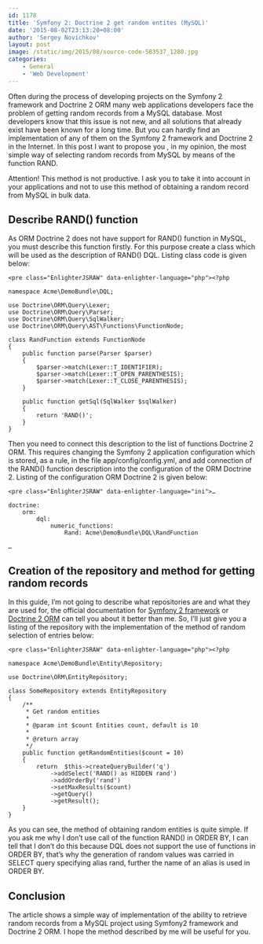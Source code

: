 ```yaml
---
id: 1178
title: 'Symfony 2: Doctrine 2 get random entites (MySQL)'
date: '2015-08-02T23:13:20+08:00'
author: 'Sergey Novichkov'
layout: post
image: /static/img/2015/08/source-code-583537_1280.jpg
categories:
    - General
    - 'Web Development'
---
```


Often during the process of developing projects on the Symfony 2 framework and Doctrine 2 ORM many web applications developers face the problem of getting random records from a MySQL database. Most developers know that this issue is not new, and all solutions that already exist have been known for a long time. But you can hardly find an implementation of any of them on the Symfony 2 framework and Doctrine 2 in the Internet. In this post I want to propose you , in my opinion, the most simple way of selecting random records from MySQL by means of the function RAND.

Attention! This method is not productive. I ask you to take it into account in your applications and not to use this method of obtaining a random record from MySQL in bulk data.

## Describe RAND() function

As ORM Doctrine 2 does not have support for RAND() function in MySQL, you must describe this function firstly. For this purpose create a class which will be used as the description of RAND() DQL. Listing class code is given below:

```
<pre class="EnlighterJSRAW" data-enlighter-language="php"><?php
 
namespace Acme\DemoBundle\DQL;
 
use Doctrine\ORM\Query\Lexer;
use Doctrine\ORM\Query\Parser;
use Doctrine\ORM\Query\SqlWalker;
use Doctrine\ORM\Query\AST\Functions\FunctionNode;
 
class RandFunction extends FunctionNode
{
    public function parse(Parser $parser)
    {
        $parser->match(Lexer::T_IDENTIFIER);
        $parser->match(Lexer::T_OPEN_PARENTHESIS);
        $parser->match(Lexer::T_CLOSE_PARENTHESIS);
    }
 
    public function getSql(SqlWalker $sqlWalker)
    {
        return 'RAND()';
    }
}
```

Then you need to connect this description to the list of functions Doctrine 2 ORM. This requires changing the Symfony 2 application configuration which is stored, as a rule, in the file app/config/config.yml, and add connection of the RAND() function description into the configuration of the ORM Doctrine 2. Listing of the configuration ORM Doctrine 2 is given below:

```
<pre class="EnlighterJSRAW" data-enlighter-language="ini">… 

doctrine:
    orm:
        dql:
            numeric_functions:
                Rand: Acme\DemoBundle\DQL\RandFunction

…
```

## Creation of the repository and method for getting random records

In this guide, I’m not going to describe what repositories are and what they are used for, the official documentation for [Symfony 2 framework](http://symfony.com/doc/current/book/doctrine.html#custom-repository-classes) or [Doctrine 2 ORM](http://doctrine-orm.readthedocs.org/en/latest/reference/working-with-objects.html#custom-repositories) can tell you about it better than me. So, I’ll just give you a listing of the repository with the implementation of the method of random selection of entries below:

```
<pre class="EnlighterJSRAW" data-enlighter-language="php"><?php
 
namespace Acme\DemoBundle\Entity\Repository;
 
use Doctrine\ORM\EntityRepository;
 
class SomeRepository extends EntityRepository
{
    /**
     * Get random entities
     *
     * @param int $count Entities count, default is 10
     *
     * @return array
     */
    public function getRandomEntities($count = 10)
    {
        return  $this->createQueryBuilder('q')
            ->addSelect('RAND() as HIDDEN rand')
            ->addOrderBy('rand')
            ->setMaxResults($count)
            ->getQuery()
            ->getResult();
    }
}
```

As you can see, the method of obtaining random entities is quite simple. If you ask me why I don’t use call of the function RAND() in ORDER BY, I can tell that I don’t do this because DQL does not support the use of functions in ORDER BY, that’s why the generation of random values was carried in SELECT query specifying alias rand, further the name of an alias is used in ORDER BY.

## Conclusion

The article shows a simple way of implementation of the ability to retrieve random records from a MySQL project using Symfony2 framework and Doctrine 2 ORM. I hope the method described by me will be useful for you.